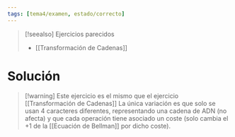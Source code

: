 ```yaml
---
tags: [tema4/examen, estado/correcto]
---
```

> [!seealso] Ejercicios parecidos
> - [[Transformación de Cadenas]]

# Solución

> [!warning] Este ejercicio es el mismo que el ejercicio [[Transformación de Cadenas]]
> La única variación es que solo se usan 4 caracteres diferentes, representando una cadena de ADN (no afecta) y que cada operación tiene asociado un coste (solo cambia el $+ 1$ de la [[Ecuación de Bellman]] por dicho coste).
